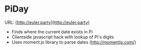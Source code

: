 # PiDay

URL: [http://euler.party](http://euler.party)

* Finds where the current date exists in Pi 
* Clientside javascript hack with lookup of Pi's digits
* Uses moment.js library to parse dates (http://momentjs.com/)

